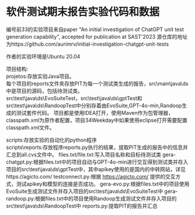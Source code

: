 # 软件测试期末报告实验代码和数据

编号前33的实验项目来自paper "An initial investigation of ChatGPT unit test generation
capability", accepted for publication at SAST'2023
源仓库的地址为https://github.com/aurimrv/initial-investigation-chatgpt-unit-tests

作者的实验环境是Ubuntu 20.04

项目结构:  
projetos:存放实验Java项目。  
每个项目的reports文件夹存放PIT为每一个测试类生成的报告，src\main\java\ds中是项目的源码，包括待测试类。  
src\test\java\ds\EvoSuiteTest，src\test\java\ds\gptTest和src\test\java\ds\RandoopTest中分别存着由EvoSuite,GPT-4o-min,Randoop生成的测试套件代码。
项目都是使用IDEA打开，使用Maven作为包管理器，classpath.xml为原作者配置，项目34Weekday中如果使用eclipse打开需要配置classpath.xml文件。

scripts:存放实验的自动化的python程序  
scripts\reports:存放程序reports.py执行的结果，提取PIT生成的报告中的信息并汇总到all.cvs文件中。 
files.txt/file.txt:写入项目名称和目标待测试类
gera-chatgpt.py:根据files.txt中的项目自动与GPT-4o-min进行交互得到测试类并存入项目的src\test\java\ds\gptTest中，其中apikey使用的是国内的中转网站，详见https://agicto.com/
testconnect.py:根据 https://agicto.com/  提供的交互方式，测试apikey和模型的连接是否成功。
gera-evo.py:根据files.txt中的项目使用EvoSuite生成测试文件并存入项目的src\test\java\ds\EvoSuiteTest中
gera-randoop.py:根据files.txt中的项目使用Randoop生成测试文件并存入项目的src\test\java\ds\RandoopTest中
reports.py:提取PIT的报告并汇总


